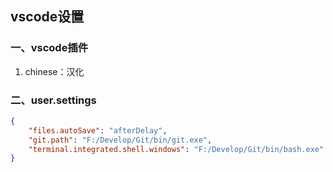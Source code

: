 ## vscode设置

### 一、vscode插件
1. chinese：汉化

### 二、user.settings
```json
{
    "files.autoSave": "afterDelay",
    "git.path": "F:/Develop/Git/bin/git.exe",
    "terminal.integrated.shell.windows": "F:/Develop/Git/bin/bash.exe"
}
```